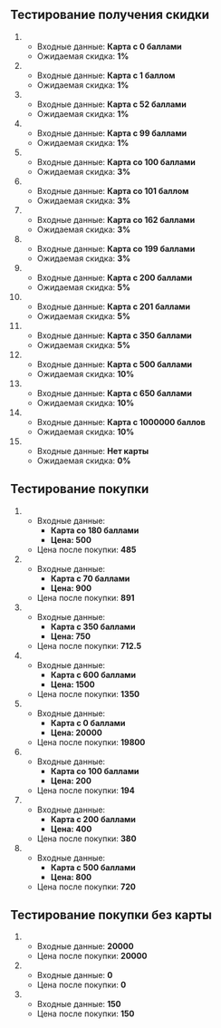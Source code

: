 ## Тестирование получения скидки 
1. 
    - Входные данные: __Карта с 0 баллами__
    - Ожидаемая скидка: __1%__
2. 
    - Входные данные: __Карта с 1 баллом__
    - Ожидаемая скидка: __1%__

2. 
    - Входные данные: __Карта с 52 баллами__
    - Ожидаемая скидка: __1%__

2. 
    - Входные данные: __Карта с 99 баллами__
    - Ожидаемая скидка: __1%__

2. 
    - Входные данные: __Карта со 100 баллами__
    - Ожидаемая скидка: __3%__

2. 
    - Входные данные: __Карта со 101 баллом__
    - Ожидаемая скидка: __3%__

2. 
    - Входные данные: __Карта со 162 баллами__
    - Ожидаемая скидка: __3%__

2. 
    - Входные данные: __Карта со 199 баллами__
    - Ожидаемая скидка: __3%__

2. 
    - Входные данные: __Карта с 200 баллами__
    - Ожидаемая скидка: __5%__

2. 
    - Входные данные: __Карта с 201 баллами__
    - Ожидаемая скидка: __5%__

2. 
    - Входные данные: __Карта с 350 баллами__
    - Ожидаемая скидка: __5%__

2. 
    - Входные данные: __Карта с 500 баллами__
    - Ожидаемая скидка: __10%__

2. 
    - Входные данные: __Карта с 650 баллами__
    - Ожидаемая скидка: __10%__

2. 
    - Входные данные: __Карта с 1000000 баллов__
    - Ожидаемая скидка: __10%__

2. 
    - Входные данные: __Нет карты__
    - Ожидаемая скидка: __0%__

## Тестирование покупки 

1. 
    - Входные данные: 
        + __Карта со 180 баллами__
        + __Цена: 500__
    - Цена после покупки: __485__

1. 
    - Входные данные: 
        + __Карта с 70 баллами__
        + __Цена: 900__
    - Цена после покупки: __891__

1. 
    - Входные данные: 
        + __Карта с 350 баллами__
        + __Цена: 750__
    - Цена после покупки: __712.5__

1. 
    - Входные данные: 
        + __Карта с 600 баллами__
        + __Цена: 1500__
    - Цена после покупки: __1350__

1. 
    - Входные данные: 
        + __Карта с 0 баллами__
        + __Цена: 20000__
    - Цена после покупки: __19800__

1. 
    - Входные данные: 
        + __Карта со 100 баллами__
        + __Цена: 200__
    - Цена после покупки: __194__

1. 
    - Входные данные: 
        + __Карта с 200 баллами__
        + __Цена: 400__
    - Цена после покупки: __380__

1. 
    - Входные данные: 
        + __Карта с 500 баллами__
        + __Цена: 800__
    - Цена после покупки: __720__

## Тестирование покупки без карты

1.
   - Входные данные: __20000__
   - Цена после покупки: __20000__

1.
   - Входные данные: __0__
   - Цена после покупки: __0__

1.
   - Входные данные: __150__
   - Цена после покупки: __150__
